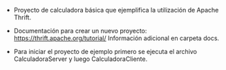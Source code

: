 - Proyecto de calculadora básica que ejemplifica la utilización de Apache Thrift.

- Documentación para crear un nuevo proyecto: https://thrift.apache.org/tutorial/
  Información adicional en carpeta docs.
  
- Para iniciar el proyecto de ejemplo primero se ejecuta el archivo CalculadoraServer y luego CalculadoraCliente.